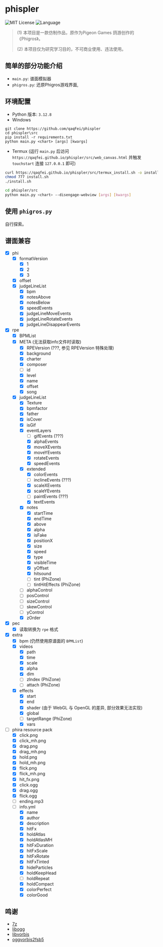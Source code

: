 # phispler

![MIT License](https://img.shields.io/badge/license-MIT-yellow)
![Language](https://img.shields.io/badge/language-python-brightgreen)

> (1) 本项目是一款仿制作品，原作为Pigeon Games 鸽游创作的《Phigros》。
>
> (2) 本项目仅为研究学习目的，不可商业使用、违法使用。

## 简单的部分功能介绍

- `main.py`: 谱面模拟器
- `phigros.py`: 还原Phigros游戏界面,

## 环境配置

- Python 版本: `3.12.8`
- Windows

```batch
git clone https://github.com/qaqFei/phispler
cd phispler\src
pip install -r requirements.txt
python main.py <chart> [args] [kwargs]
```

- Termux (运行 `main.py` 后访问 `https://qaqfei.github.io/phispler/src/web_canvas.html` 并触发 `touchstart` 连接 `127.0.0.1` 即可)

```bash
curl https://qaqfei.github.io/phispler/src/termux_install.sh -o install.sh
chmod 777 install.sh
./install.sh

cd phispler/src
python main.py <chart> --disengage-webview [args] [kwargs]
```

## 使用 `phigros.py`

自行探索。

## 谱面兼容

- [x] phi
  - [x] formatVersion
    - [x] 1
    - [x] 2
    - [x] 3
  - [x] offset
  - [x] judgeLineList
    - [x] bpm
    - [x] notesAbove
    - [x] notesBelow
    - [x] speedEvents
    - [x] judgeLineMoveEvents
    - [x] judgeLineRotateEvents
    - [x] judgeLineDisappearEvents
- [x] rpe
  - [x] BPMList
  - [x] META (无法获取info文件时读取)
    - [x] RPEVersion (???, 参见 RPEVersion 特殊处理)
    - [x] background
    - [x] charter
    - [x] composer
    - [ ] id
    - [x] level
    - [x] name
    - [x] offset
    - [x] song
  - [x] judgeLineList
    - [x] Texture
    - [x] bpmfactor
    - [x] father
    - [x] isCover
    - [x] isGif
    - [x] eventLayers
      - [ ] gifEvents (???)
      - [x] alphaEvents
      - [x] moveXEvents
      - [x] moveYEvents
      - [x] rotateEvents
      - [x] speedEvents
    - [x] extended
      - [x] colorEvents
      - [ ] inclineEvents (???)
      - [x] scaleXEvents
      - [x] scaleYEvents
      - [ ] paintEvents (???)
      - [x] textEvents
    - [x] notes
      - [x] startTime
      - [x] endTime
      - [x] above
      - [x] alpha
      - [x] isFake
      - [x] positionX
      - [x] size
      - [x] speed
      - [x] type
      - [x] visibleTime
      - [x] yOffset
      - [x] hitsound
      - [ ] tint (PhiZone)
      - [ ] tintHitEffects (PhiZone)
    - [ ] alphaControl
    - [ ] posControl
    - [ ] sizeControl
    - [ ] skewControl
    - [ ] yControl
    - [x] zOrder
- [x] pec
  - [x] 读取转换为 `rpe` 格式
- [x] extra
  - [x] bpm (仍然使用原谱面的 `BPMList`)
  - [x] videos
    - [x] path
    - [x] time
    - [x] scale
    - [x] alpha
    - [x] dim
    - [ ] zIndex (PhiZone)
    - [ ] attach (PhiZone)
  - [x] effects
    - [x] start
    - [x] end
    - [x] shader (由于 WebGL 与 OpenGL 的差异, 部分效果无法实现)
    - [x] global
    - [ ] targetRange (PhiZone)
    - [x] vars
- [ ] phira resource pack
  - [x] click.png
  - [x] click_mh.png
  - [x] drag.png
  - [x] drag_mh.png
  - [x] hold.png
  - [x] hold_mh.png
  - [x] flick.png
  - [x] flick_mh.png
  - [x] hit_fx.png
  - [x] click.ogg
  - [x] drag.ogg
  - [x] flick.ogg
  - [ ] ending.mp3
  - [ ] info.yml
    - [x] name
    - [x] author
    - [x] description
    - [x] hitFx
    - [x] holdAtlas
    - [x] holdAtlasMH
    - [x] hitFxDuration
    - [x] hitFxScale
    - [x] hitFxRotate
    - [x] hitFxTinted
    - [x] hideParticles
    - [x] holdKeepHead
    - [ ] holdRepeat
    - [x] holdCompact
    - [x] colorPerfect
    - [x] colorGood

## 鸣谢

- [7z](https://github.com/ip7z/7zip)
- [libogg](https://github.com/gcp/libogg)
- [libvorbis](https://github.com/xiph/vorbis)
- [oggvorbis2fsb5](https://github.com/uyjulian/oggvorbis2fsb5)
